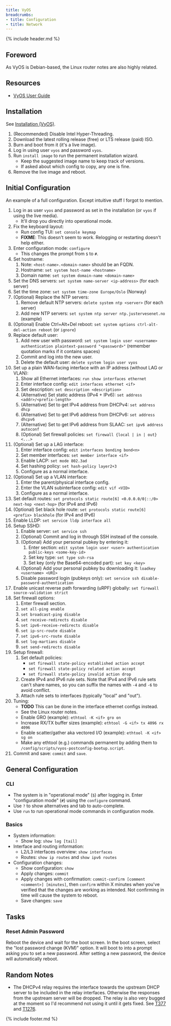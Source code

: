 ```yaml
---
title: VyOS
breadcrumbs:
- title: Configuration
- title: Network
---
```

{% include header.md %}

## Foreword

As VyOS is Debian-based, the Linux router notes are also highly related.

## Resources

- [VyOS User Guide](https://docs.vyos.io/)

## Installation

See [Installation (VyOS)](https://docs.vyos.io/en/latest/install.html).

1. (Recommended) Disable Intel Hyper-Threading.
1. Download the latest rolling release (free) or LTS release (paid) ISO.
1. Burn and boot from it (it's a live image).
1. Log in using user `vyos` and password `vyos`.
1. Run `install image` to run the permanent installation wizard.
    - Keep the suggested image name to keep track of versions.
    - If asked about which config to copy, any one is fine.
1. Remove the live image and reboot.

## Initial Configuration

An example of a full configuration. Except intuitive stuff I forgot to mention.

1. Log in as user `vyos` and password as set in the installation (or `vyos` if using the live media).
    - It'll drop you directly into operational mode.
1. Fix the keyboard layout:
    - Run config TUI: `set console keymap`
    - **FIXME**: This doesn't seem to work. Relogging or restarting doesn't help either.
1. Enter configuration mode: `configure`
    - This changes the prompt from `$` to `#`.
1. Set hostname:
    1. Note: `<host-name>.<domain-name>` should be an FQDN.
    1. Hostname: `set system host-name <hostname>`
    1. Domain name: `set system domain-name <domain-name>`
1. Set the DNS servers: `set system name-server <ip-address>` (for each server)
1. Set the time zone: `set system time-zone Europe/Oslo` (Norway)
1. (Optional) Replace the NTP servers:
    1. Remove default NTP servers: `delete system ntp <server>` (for each server)
    1. Add new NTP servers: `set system ntp server ntp.justervesenet.no` (example)
1. (Optional) Enable Ctrl+Alt+Del reboot: `set system options ctrl-alt-del-action reboot` (or `ignore`)
1. Replace default user:
    1. Add new user with password: `set system login user <username> authentication plaintext-password "<password>"` (remember quotation marks if it contains spaces)
    1. Commit and log into the new user.
    1. Delete the default user: `delete system login user vyos`
1. Set up a plain WAN-facing interface with an IP address (without LAG or VLAN):
    1. Show all Ethernet interfaces: `run show interfaces ethernet`
    1. Enter interface config: `edit interfaces ethernet <if>`
    1. Set description: `set description <description>`
    1. (Alternative) Set static address (IPv4 + IPv6): `set address <addr>/<prefix-length>`
    1. (Alternative) Set to get IPv4 address from DHCPv4: `set address dhcp`
    1. (Alternative) Set to get IPv6 address from DHCPv6: `set address dhcpv6`
    1. (Alternative) Set to get IPv6 address from SLAAC: `set ipv6 address autoconf`
    1. (Optional) Set firewall policies: `set firewall {local | in | out} <...>`
1. (Optional) Set up a LAG interface:
    1. Enter interface config: `edit interfaces bonding bond<n>`
    1. Set member interfaces: `set member interface <if>`
    1. Enable LACP: `set mode 802.3ad`
    1. Set hashing policy: `set hash-policy layer2+3`
    1. Configure as a normal interface.
1. (Optional) Set up a VLAN interface:
    1. Enter the parent/physical interface config.
    1. Enter the VLAN subinterface config: `edit vif <VID>`
    1. Configure as a normal interface.
1. Set default routes: `set protocols static route[6] <0.0.0.0/0|::/0> next-hop <next-hop>` (for IPv4 and IPv6)
1. (Optional) Set black hole route: `set protocols static route[6] <prefix> blackhole` (for IPv4 and IPv6)
1. Enable LLDP: `set service lldp interface all`
1. Setup SSHD:
    1. Enable server: `set service ssh`
    1. (Optional) Commit and log in through SSH instead of the console.
    1. (Optional) Add your personal pubkey by entering it:
        1. Enter section: `edit system login user <user> authentication public-keys <some-key-id>`
        1. Set key type: `set type ssh-rsa`
        1. Set key (only the Base64-encoded part): `set key <key>`
    1. (Optional) Add your personal pubkey bu downloading it: `loadkey <username> <URI>`
    1. Disable password login (pubkeys only): `set service ssh disable-password-authentication`
1. Enable unicast reverse path forwarding (uRPF) globally: `set firewall source-validation strict`
1. Set firewall options:
    1. Enter firewall section.
    1. `set all-ping enable`
    1. `set broadcast-ping disable`
    1. `set receive-redirects disable`
    1. `set ipv6-receive-redirects disable`
    1. `set ip-src-route disable`
    1. `set ipv6-src-route disable`
    1. `set log-martians disable`
    1. `set send-redirects disable`
1. Setup firewall:
    1. Set default policies:
        - `set firewall state-policy established action accept`
        - `set firewall state-policy related action accept`
        - `set firewall state-policy invalid action drop`
    1. Create IPv4 and IPv6 rule sets. Note that IPv4 and IPv6 rule sets can't share names, so you can suffix the names with `-4` and `-6` to avoid conflict.
    1. Attach rule sets to interfaces (typically "local" and "out").
1. Tuning:
    - **TODO** This can be done in the interface ethernet configs instead.
    - See the Linux router notes.
    - Enable GRO (example): `ethtool -K <if> gro on`
    - Increase RX/TX buffer sizes (example): `ethtool -G <if> tx 4096 rx 4096`
    - Enable scatter/gather aka vectored I/O (example): `ethtool -K <if> sg on`
    - Make any ethtool (e.g.) commands permanent by adding them to `/config/scripts/vyos-postconfig-bootup.script`.
1. Commit and save: `commit` and `save`.

## General Configuration

### CLI

- The system is in "operational mode" (`$`) after logging in. Enter "configuration mode" (`#`) using the `configure` command.
- Use `?` to show alternatives and tab to auto-complete.
- Use `run` to run operational mode commands in configuration mode.

### Basics

- System information:
    - Show log: `show log [tail]`
- Interface and routing information:
    - L2/L3 interfaces overview: `show interfaces`
    - Routes: `show ip routes` and `show ipv6 routes`
- Configuration changes:
    - Show configuration: `show`
    - Apply changes: `commit`
    - Apply changes with confirmation: `commit-confirm [comment <comment>] [minutes]`, then `confirm` within X minutes when you've verified that the changes are working as intended. Not confirming in time will cause the system to reboot.
    - Save changes: `save`

## Tasks

### Reset Admin Password

Reboot the device and wait for the boot screen. In the boot screen, select the "lost password change (KVM)" option. It will boot to into a prompt asking you to set a new password. After setting a new password, the device will automatically reboot.

## Random Notes

- The DHCPv4 relay requires the interface towards the upstream DHCP server to be included in the relay interfaces. Otherwise the responses from the upstream server will be dropped. The relay is also very bugged at the moment so I'd recommend not using it until it gets fixed. See [T377](https://phabricator.vyos.net/T377) and [T1276](https://phabricator.vyos.net/T1276).

{% include footer.md %}
